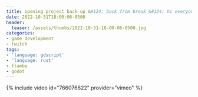 ```yaml
---
title: opening project back up &#124; back from break &#124; hi everyone it's been so long
date: 2022-10-31T18:00:06-0500
header:
  teaser: /assets/thumbs/2022-10-31-18-00-06-0500.jpg
categories:
- game development
- twitch
tags:
- 'language: gdscript'
- 'language: rust'
- flambe
- godot
---
```

{% include video id="766076622" provider="vimeo" %}
